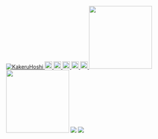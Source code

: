 <p align="left"> 
  <a href="https://github.com/KakeruHoshi/KakeruHoshi/">
    <img src="https://komarev.com/ghpvc/?username=KakeruHoshi" alt="KakeruHoshi" />
  </a>
  <a href="http://twitter.com/KakeruHoshi">
    <img height="20" src="https://img.shields.io/twitter/follow/KakeruHoshi?label=Twitter&logo=twitter&style=flat" />
  </a>
  <a href="https://github.com/KakeruHoshi">
    <img height="20" src="https://img.shields.io/github/followers/KakeruHoshi?label=follow&logo=github&style=flat" />
  </a>
  <a href="https://www.reddit.com/user/KakeruHoshi">
    <img height="20" src="https://img.shields.io/reddit/user-karma/combined/KakeruHoshi?label=Reddit&logo=reddit&style=flat" />
  </a>
  <a href="https://stackoverflow.com/users/5720201/KakeruHoshi">
    <img height="20" src="https://img.shields.io/stackexchange/stackoverflow/r/5720201?label=StackOverflow&logo=stack-overflow&style=flat" />
  </a>
  <a href="http://qiita.com/KakeruHoshi">
    <img height="20" src="https://qiita-badge.apiapi.app/s/KakeruHoshi/posts.svg" />
  </a>
  <//qiita.com/KakeruHoshi">
  </a>
  <img height="170px" src="https://github-readme-stats.vercel.app/api?username=KakeruHoshi&count_private=true&show_icons=true&theme=dracula" /><img height="170px" src="https://github-readme-stats.vercel.app/api/top-langs/?username=anuraghazra&layout=compact&theme=dracula" />
  <img src="https://github-profile-trophy.vercel.app/?username=KakeruHoshi&theme=onedark&column=7" />
  <img src="https://github-profile-summary-cards.vercel.app/api/cards/profile-details?username=KakeruHoshi&theme=monokai" />
</p>
